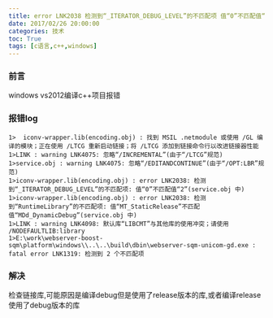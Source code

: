 ```yaml
---
title: error LNK2038 检测到“_ITERATOR_DEBUG_LEVEL”的不匹配项 值“0”不匹配值“2”(service.obj 中)
date: 2017/02/26 20:00:00
categories: 技术
toc: True
tags: [c语言,c++,windows]
---
```



### 前言
windows vs2012编译c++项目报错

### 报错log
```shell
1>  iconv-wrapper.lib(encoding.obj) : 找到 MSIL .netmodule 或使用 /GL 编译的模块；正在使用 /LTCG 重新启动链接；将 /LTCG 添加到链接命令行以改进链接器性能
1>LINK : warning LNK4075: 忽略“/INCREMENTAL”(由于“/LTCG”规范)
1>service.obj : warning LNK4075: 忽略“/EDITANDCONTINUE”(由于“/OPT:LBR”规范)
1>iconv-wrapper.lib(encoding.obj) : error LNK2038: 检测到“_ITERATOR_DEBUG_LEVEL”的不匹配项: 值“0”不匹配值“2”(service.obj 中)
1>iconv-wrapper.lib(encoding.obj) : error LNK2038: 检测到“RuntimeLibrary”的不匹配项: 值“MT_StaticRelease”不匹配值“MDd_DynamicDebug”(service.obj 中)
1>LINK : warning LNK4098: 默认库“LIBCMT”与其他库的使用冲突；请使用 /NODEFAULTLIB:library
1>E:\work\webserver-boost-sqm\platform\windows\\..\..\build\dbin\webserver-sqm-unicom-gd.exe : fatal error LNK1319: 检测到 2 个不匹配项
```

### 解决
检查链接库,可能原因是编译debug但是使用了release版本的库,或者编译release使用了debug版本的库